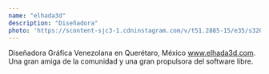 ```yaml
---
name: "elhada3d"
description: "Diseñadora"
photo: 'https://scontent-sjc3-1.cdninstagram.com/v/t51.2885-15/e35/s320x320/70188306_128478028546115_3308459656562683974_n.jpg?_nc_ht=scontent-sjc3-1.cdninstagram.com&_nc_cat=111&oh=0297362335e6c1b6061b7cdc4bcacce5&oe=5E37EC29&ig_cache_key=MjE0NDI4NTE4MjAxNDA2NDM0Mg%3D%3D.2'
---
```

Diseñadora Gráfica Venezolana en Querétaro, México www.elhada3d.com. Una gran amiga de la comunidad y una gran propulsora del software libre.
